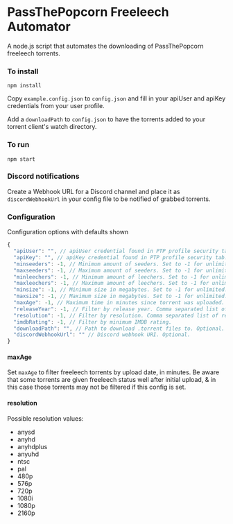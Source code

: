 # PassThePopcorn Freeleech Automator

A node.js script that automates the downloading of PassThePopcorn freeleech torrents.

### To install

`npm install`

Copy `example.config.json` to `config.json` and fill in your apiUser and apiKey credentials from your user profile.

Add a `downloadPath` to `config.json` to have the torrents added to your torrent client's watch directory.

### To run

`npm start`

### Discord notifications

Create a Webhook URL for a Discord channel and place it as `discordWebhookUrl` in your config file to be notified of grabbed torrents.

### Configuration

Configuration options with defaults shown

```javascript
{
  "apiUser": "", // apiUser credential found in PTP profile security tab.
  "apiKey": "", // apiKey credential found in PTP profile security tab.
  "minseeders": -1, // Minimum amount of seeders. Set to -1 for unlimited.
  "maxseeders": -1, // Maximum amount of seeders. Set to -1 for unlimited.
  "minleechers": -1, // Minimum amount of leechers. Set to -1 for unlimited.
  "maxleechers": -1, // Maximum amount of leechers. Set to -1 for unlimited.
  "minsize": -1, // Minimum size in megabytes. Set to -1 for unlimited.
  "maxsize": -1, // Maximum size in megabytes. Set to -1 for unlimited.
  "maxAge": -1, // Maximum time in minutes since torrent was uploaded. See below note.
  "releaseYear": -1, // Filter by release year. Comma separated list of years.
  "resolution": -1, // Filter by resolution. Comma separated list of resolutions. See below for possible values.
  "imdbRating": -1, // Filter by minimum IMDB rating.
  "downloadPath": "", // Path to download .torrent files to. Optional.
  "discordWebhookUrl": "" // Discord webhook URI. Optional.
}
```

#### maxAge

Set `maxAge` to filter freeleech torrents by upload date, in minutes. Be aware that some torrents are given freeleech status well after initial upload, & in this case those torrents may not be filtered if this config is set.

#### resolution

Possible resolution values:

* anysd
* anyhd
* anyhdplus
* anyuhd
* ntsc
* pal
* 480p
* 576p
* 720p
* 1080i
* 1080p
* 2160p
